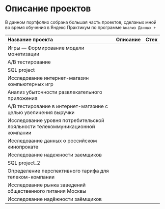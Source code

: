 # Описание проектов

В данном портфолио собрана большая часть проектов, сделаных мной во время обучения в Яндекс Практикум по программе `Анализ Данных +`

| Название проекта |Описание|Стек|
|:-----------------|:-------|:---|
|Игры — Формирование модели монетизации|
|A/B тестирование|
|SQL project|
|Исследование интернет-магазин компьютерных игр|
|Анализ убыточности развлекательного приложения|
|A/B тестирование в интернет-магазине с целью увеличения выручки|
|Исследование уровня потребительской лояльности телекоммуникационной компании|
|Исследование данных о российском кинопрокате|
|Исследование надежности заемщиков|
|SQL project_2|
|Определение перспективного тарифа для телеком-компании|
|Исследование рынка заведений общественного питания Москвы|
|Исследование надёжности заёмщиков|
